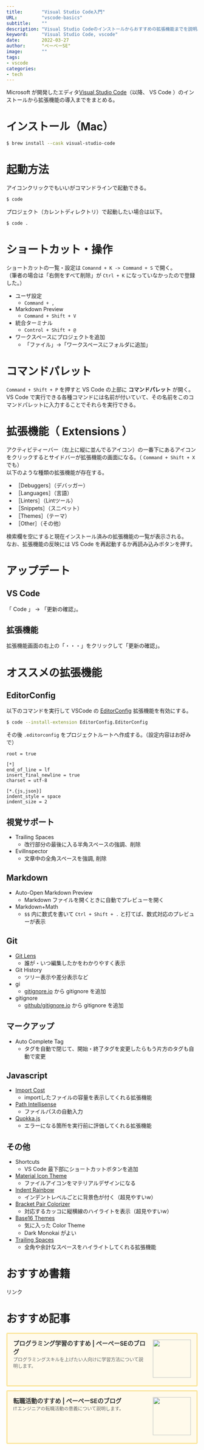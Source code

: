 ```yaml
---
title:       "Visual Studio Code入門"
URL:         "vscode-basics"
subtitle:    ""
description: "Visual Studio Codeのインストールからおすすめの拡張機能までを説明。"
keyword:     "Visual Studio Code, vscode"
date:        2022-03-27
author:      "ぺーぺーSE"
image:       ""
tags:
- vscode
categories:
- tech
---
```


Microsoft が開発したエディタ[Visual Studio Code](https://code.visualstudio.com/)（以降、 VS Code ）のインストールから拡張機能の導入までをまとめる。

<!--more-->

# インストール（Mac）

```bash
$ brew install --cask visual-studio-code
```

# 起動方法

アイコンクリックでもいいがコマンドラインで起動できる。

```bash
$ code
```

プロジェクト（カレントディレクトリ）で起動したい場合は以下。

```bash
$ code .
```

# ショートカット・操作

ショートカットの一覧・設定は `Comannd + K -> Command + S` で開く。  
（筆者の場合は「右側をすべて削除」が `Ctrl + K` になっていなかったので登録した。）

- ユーザ設定
    - `Command + ,`
- Markdown Preview
    - `Command + Shift + V`
- 統合ターミナル
    - `Control + Shift + @`
- ワークスペースにプロジェクトを追加
    - 「ファイル」->「ワークスペースにフォルダに追加」

# コマンドパレット

`Command + Shift + P` を押すと VS Code の上部に **コマンドパレット** が開く。  
VS Code で実行できる各種コマンドには名前が付いていて、その名前をこのコマンドパレットに入力することでそれらを実行できる。

# 拡張機能（ Extensions ）

アクティビティーバー（左上に縦に並んでるアイコン）の一番下にあるアイコンをクリックするとサイドバーが拡張機能の画面になる。（ `Command + Shift + X` でも）  
以下のような種類の拡張機能が存在する。

- ［Debuggers］（デバッガー）
- ［Languages］（言語）
- ［Linters］（Lintツール）
- ［Snippets］（スニペット）
- ［Themes］（テーマ）
- ［Other］（その他）

検索欄を空にすると現在インストール済みの拡張機能の一覧が表示される。  
なお、拡張機能の反映には VS Code を再起動するか再読み込みボタンを押す。

# アップデート

## VS Code

「 Code 」 -> 「更新の確認」。

## 拡張機能

拡張機能画面の右上の「・・・」をクリックして「更新の確認」。

# オススメの拡張機能

## EditorConfig

以下のコマンドを実行して VSCode の [EditorConfig](https://editorconfig.org/) 拡張機能を有効にする。

```bash
$ code --install-extension EditorConfig.EditorConfig
```

その後 `.editorconfig` をプロジェクトルートへ作成する。（設定内容はお好みで）

```
root = true

[*]
end_of_line = lf
insert_final_newline = true
charset = utf-8

[*.{js,json}]
indent_style = space
indent_size = 2
```

## 視覚サポート

- Trailing Spaces
    - 改行部分の最後に入る半角スペースの強調、削除
- EvilInspector
    - 文章中の全角スペースを強調, 削除

## Markdown

- Auto-Open Markdown Preview
    - Markdown ファイルを開くときに自動でプレビューを開く
- Markdown+Math
    - `$$` 内に数式を書いて `Ctrl + Shift + .` と打てば、数式対応のプレビューが表示

## Git

- [Git Lens](https://marketplace.visualstudio.com/items?itemName=eamodio.gitlens)
    - 誰が・いつ編集したかをわかりやすく表示
- Git History
    - ツリー表示や差分表示など
- gi
    - [gitignore.io](https://github.com/joeblau/gitignore.io) から gitignore を追加
- gitignore
    - [github/gitignore.io](https://github.com/github/gitignore) から gitignore を追加

## マークアップ

- Auto Complete Tag
    - タグを自動で閉じて、開始・終了タグを変更したらもう片方のタグも自動で変更

## Javascript

- [Import Cost](https://marketplace.visualstudio.com/items?itemName=wix.vscode-import-cost)
    - importしたファイルの容量を表示してくれる拡張機能
- [Path Intellisense](https://marketplace.visualstudio.com/items?itemName=christian-kohler.path-intellisense)
    - ファイルパスの自動入力
- [Quokka.js](https://marketplace.visualstudio.com/items?itemName=WallabyJs.quokka-vscode)
    - エラーになる箇所を実行前に評価してくれる拡張機能

## その他

- Shortcuts
    - VS Code 最下部にショートカットボタンを追加
- [Material Icon Theme](https://github.com/PKief/vscode-material-icon-theme)
    - ファイルアイコンをマテリアルデザインになる
- [Indent Rainbow](https://github.com/oderwat/vscode-indent-rainbow)
    - インデントレベルごとに背景色が付く（超見やすいw）
- [Bracket Pair Colorizer](https://github.com/CoenraadS/BracketPair)
    - 対応するカッコに縦横線のハイライトを表示（超見やすいw）
- [Base16 Themes](https://marketplace.visualstudio.com/items?itemName=AndrsDC.base16-themes)
    - 気に入った Color Theme
    - Dark Monokai がよい
- [Trailing Spaces](https://marketplace.visualstudio.com/items?itemName=shardulm94.trailing-spaces)
    - 全角や余計なスペースをハイライトしてくれる拡張機能

# おすすめ書籍

<!-- ad link - amazon/rakuten books - vscode -->
<!-- START MoshimoAffiliateEasyLink -->
<script type="text/javascript">
(function(b,c,f,g,a,d,e){b.MoshimoAffiliateObject=a;
b[a]=b[a]||function(){arguments.currentScript=c.currentScript
||c.scripts[c.scripts.length-2];(b[a].q=b[a].q||[]).push(arguments)};
c.getElementById(a)||(d=c.createElement(f),d.src=g,
d.id=a,e=c.getElementsByTagName("body")[0],e.appendChild(d))})
(window,document,"script","//dn.msmstatic.com/site/cardlink/bundle.js?20220329","msmaflink");
msmaflink({"n":"Visual Studio Code完全入門 Webクリエイター\u0026エンジニアの作業がはかどる新世代エディターの操り方 [ リブロワークス ]","b":"","t":"","d":"https:\/\/thumbnail.image.rakuten.co.jp","c_p":"\/@0_mall\/book\/cabinet\/3457","p":["\/9784295013457_1_2.jpg","\/9784295013457_2.jpg","\/9784295013457_3.jpg"],"u":{"u":"https:\/\/item.rakuten.co.jp\/book\/17018592\/","t":"rakuten","r_v":""},"v":"2.1","b_l":[{"u_bc":"#fc9823","u_tx":"Amazonで見る","u_url":"https:\/\/amzn.to\/3x7jQ3u","s_n":"custom_3","u_so":0,"a_id":0,"p_id":0,"pc_id":0,"pl_id":0,"id":3},{"u_bc":"#bf0000","u_tx":"楽天ブックスで見る","u_url":"https:\/\/a.r10.to\/h54zvN","s_n":"custom_4","u_so":1,"a_id":0,"p_id":0,"pc_id":0,"pl_id":0,"id":4},{"id":1,"u_tx":"楽天市場で見る","u_bc":"#f76956","u_url":"https:\/\/item.rakuten.co.jp\/book\/17018592\/","a_id":3351919,"p_id":54,"pl_id":27059,"pc_id":54,"s_n":"rakuten","u_so":2}],"eid":"UC6Nd","s":"s"});
</script>
<div id="msmaflink-UC6Nd">リンク</div>
<!-- MoshimoAffiliateEasyLink END -->

# おすすめ記事

<!-- プログラミング学習のすすめ -->
<div class="blogcardfu" style="width:auto;max-width:9999px;border:3px solid #FBE599;border-radius:3px;margin:10px 0;padding:15px;line-height:1.4;text-align:left;background:#FFFAEB;"><a href="https://blog.pepese.com/article-programing-learning" target="_blank" style="display:block;text-decoration:none;"><span class="blogcardfu-image" style="float:right;width:100px;padding:0 0 0 10px;margin:0 0 5px 5px;"><img src="https://images.weserv.nl/?w=100&url=ssl:blog.pepese.com/img/yaruwo.gif" width="100" style="width:100%;height:auto;max-height:100px;min-width:0;border:0 none;margin:0;"></span><br style="display:none"><span class="blogcardfu-title" style="font-size:112.5%;font-weight:700;color:#333333;margin:0 0 5px 0;">プログラミング学習のすすめ | ぺーぺーSEのブログ</span><br><span class="blogcardfu-content" style="font-size:87.5%;font-weight:400;color:#666666;">プログラミングスキルを上げたい人向けに学習方法について説明します。</span><br><span style="clear:both;display:block;overflow:hidden;height:0;">&nbsp;</span></a></div>

<!-- 転職活動のすすめ -->
<div class="blogcardfu" style="width:auto;max-width:9999px;border:3px solid #FBE599;border-radius:3px;margin:10px 0;padding:15px;line-height:1.4;text-align:left;background:#FFFAEB;"><a href="https://blog.pepese.com/article-job-changing" target="_blank" style="display:block;text-decoration:none;"><span class="blogcardfu-image" style="float:right;width:100px;padding:0 0 0 10px;margin:0 0 5px 5px;"><img src="https://images.weserv.nl/?w=100&url=ssl:blog.pepese.com/img/yaruwo.gif" width="100" style="width:100%;height:auto;max-height:100px;min-width:0;border:0 none;margin:0;"></span><br style="display:none"><span class="blogcardfu-title" style="font-size:112.5%;font-weight:700;color:#333333;margin:0 0 5px 0;">転職活動のすすめ | ぺーぺーSEのブログ</span><br><span class="blogcardfu-content" style="font-size:87.5%;font-weight:400;color:#666666;">ITエンジニアの転職活動の意義について説明します。</span><br><span style="clear:both;display:block;overflow:hidden;height:0;">&nbsp;</span></a></div>